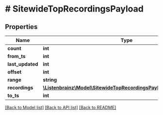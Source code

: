 # # SitewideTopRecordingsPayload

## Properties

Name | Type | Description | Notes
------------ | ------------- | ------------- | -------------
**count** | **int** |  |
**from_ts** | **int** |  |
**last_updated** | **int** |  |
**offset** | **int** |  |
**range** | **string** |  |
**recordings** | [**\Listenbrainz\Model\SitewideTopRecordingsPayloadRecordingsInner[]**](SitewideTopRecordingsPayloadRecordingsInner.md) |  |
**to_ts** | **int** |  |

[[Back to Model list]](../../README.md#models) [[Back to API list]](../../README.md#endpoints) [[Back to README]](../../README.md)
